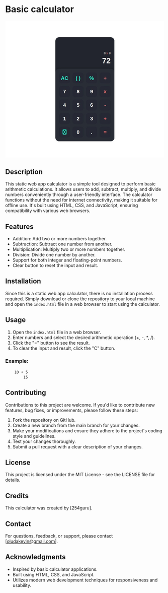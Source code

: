 # Basic calculator
<img src="/calculator/images/WhatsApp Image 2024-02-26 at 09.40.57.jpeg">

## Description
This static web app calculator is a simple tool designed to perform basic arithmetic calculations. It allows users to add, subtract, multiply, and divide numbers conveniently through a user-friendly interface. The calculator functions without the need for internet connectivity, making it suitable for offline use. It's built using HTML, CSS, and JavaScript, ensuring compatibility with various web browsers.

## Features
- Addition: Add two or more numbers together.
- Subtraction: Subtract one number from another.
- Multiplication: Multiply two or more numbers together.
- Division: Divide one number by another.
- Support for both integer and floating-point numbers.
- Clear button to reset the input and result.

## Installation
Since this is a static web app calculator, there is no installation process required. Simply download or clone the repository to your local machine and open the `index.html` file in a web browser to start using the calculator.

## Usage
1. Open the `index.html` file in a web browser.
2. Enter numbers and select the desired arithmetic operation (+, -, *, /).
3. Click the "=" button to see the result.
4. To clear the input and result, click the "C" button.


### Example:
        10 + 5
            15


## Contributing
Contributions to this project are welcome. If you'd like to contribute new features, bug fixes, or improvements, please follow these steps:
1. Fork the repository on GitHub.
2. Create a new branch from the main branch for your changes.
3. Make your modifications and ensure they adhere to the project's coding style and guidelines.
4. Test your changes thoroughly.
5. Submit a pull request with a clear description of your changes.

## License
This project is licensed under the MIT License - see the LICENSE file for details.

## Credits
This calculator was created by [254guru].


## Contact
For questions, feedback, or support, please contact [oludakevin@gmail.com].

## Acknowledgments
- Inspired by basic calculator applications.
- Built using HTML, CSS, and JavaScript.
- Utilizes modern web development techniques for responsiveness and usability.
